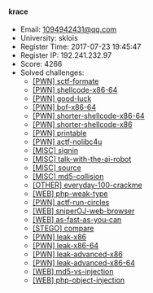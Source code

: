 #### krace  

* Email: 1094942431@qq.com  
* University: sklois  
* Register Time: 2017-07-23 19:45:47  
* Register IP: 192.241.232.97  
* Score: 4266  
* Solved challenges: 
  * [[PWN] sctf-formate](https://github.com/SniperOJ/Challenges/blob/master/web/sctf-formate.json)  
  * [[PWN] shellcode-x86-64](https://github.com/SniperOJ/Challenges/blob/master/web/shellcode-x86-64.json)  
  * [[PWN] good-luck](https://github.com/SniperOJ/Challenges/blob/master/web/good-luck.json)  
  * [[PWN] bof-x86-64](https://github.com/SniperOJ/Challenges/blob/master/web/bof-x86-64.json)  
  * [[PWN] shorter-shellcode-x86-64](https://github.com/SniperOJ/Challenges/blob/master/web/shorter-shellcode-x86-64.json)  
  * [[PWN] shorter-shellcode-x86](https://github.com/SniperOJ/Challenges/blob/master/web/shorter-shellcode-x86.json)  
  * [[PWN] printable](https://github.com/SniperOJ/Challenges/blob/master/web/printable.json)  
  * [[PWN] actf-nolibc4u](https://github.com/SniperOJ/Challenges/blob/master/web/actf-nolibc4u.json)  
  * [[MISC] signin](https://github.com/SniperOJ/Challenges/blob/master/web/signin.json)  
  * [[MISC] talk-with-the-ai-robot](https://github.com/SniperOJ/Challenges/blob/master/web/talk-with-the-ai-robot.json)  
  * [[MISC] source](https://github.com/SniperOJ/Challenges/blob/master/web/source.json)  
  * [[MISC] md5-collision](https://github.com/SniperOJ/Challenges/blob/master/web/md5-collision.json)  
  * [[OTHER] everyday-100-crackme](https://github.com/SniperOJ/Challenges/blob/master/web/everyday-100-crackme.json)  
  * [[WEB] php-weak-type](https://github.com/SniperOJ/Challenges/blob/master/web/php-weak-type.json)  
  * [[PWN] actf-run-circles](https://github.com/SniperOJ/Challenges/blob/master/web/actf-run-circles.json)  
  * [[WEB] sniperOJ-web-browser](https://github.com/SniperOJ/Challenges/blob/master/web/sniperOJ-web-browser.json)  
  * [[WEB] as-fast-as-you-can](https://github.com/SniperOJ/Challenges/blob/master/web/as-fast-as-you-can.json)  
  * [[STEGO] compare](https://github.com/SniperOJ/Challenges/blob/master/web/compare.json)  
  * [[PWN] leak-x86](https://github.com/SniperOJ/Challenges/blob/master/web/leak-x86.json)  
  * [[PWN] leak-x86-64](https://github.com/SniperOJ/Challenges/blob/master/web/leak-x86-64.json)  
  * [[PWN] leak-advanced-x86](https://github.com/SniperOJ/Challenges/blob/master/web/leak-advanced-x86.json)  
  * [[PWN] leak-advanced-x86-64](https://github.com/SniperOJ/Challenges/blob/master/web/leak-advanced-x86-64.json)  
  * [[WEB] md5-vs-injection](https://github.com/SniperOJ/Challenges/blob/master/web/md5-vs-injection.json)  
  * [[WEB] php-object-injection](https://github.com/SniperOJ/Challenges/blob/master/web/php-object-injection.json)  

